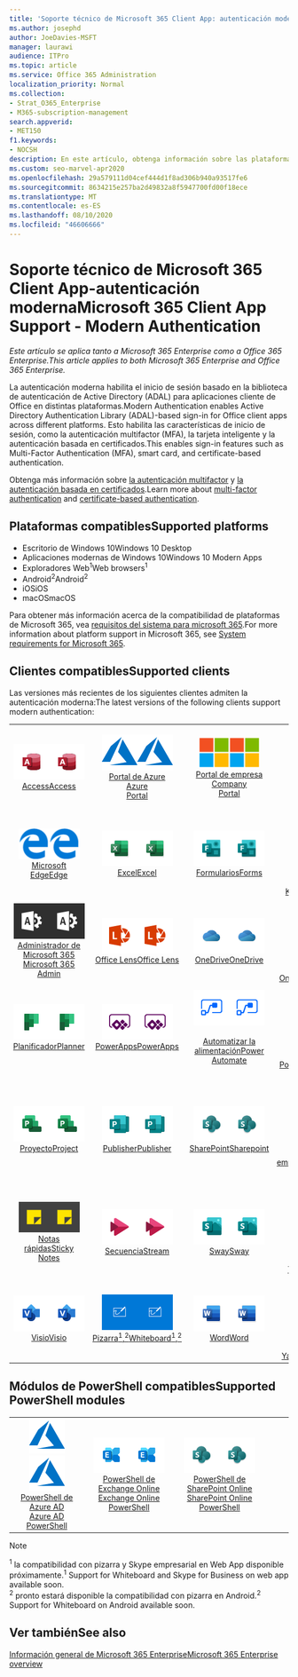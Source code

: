 ```yaml
---
title: 'Soporte técnico de Microsoft 365 Client App: autenticación moderna'
ms.author: josephd
author: JoeDavies-MSFT
manager: laurawi
audience: ITPro
ms.topic: article
ms.service: Office 365 Administration
localization_priority: Normal
ms.collection:
- Strat_O365_Enterprise
- M365-subscription-management
search.appverid:
- MET150
f1.keywords:
- NOCSH
description: En este artículo, obtenga información sobre las plataformas, los clientes y los módulos de PowerShell compatibles con la autenticación moderna para Microsoft 365.
ms.custom: seo-marvel-apr2020
ms.openlocfilehash: 29a579111d04cef444d1f8ad306b940a93517fe6
ms.sourcegitcommit: 8634215e257ba2d49832a8f5947700fd00f18ece
ms.translationtype: MT
ms.contentlocale: es-ES
ms.lasthandoff: 08/10/2020
ms.locfileid: "46606666"
---
```

# <a name="microsoft-365-client-app-support---modern-authentication"></a><span data-ttu-id="ba4a5-103">Soporte técnico de Microsoft 365 Client App-autenticación moderna</span><span class="sxs-lookup"><span data-stu-id="ba4a5-103">Microsoft 365 Client App Support - Modern Authentication</span></span>

<span data-ttu-id="ba4a5-104">*Este artículo se aplica tanto a Microsoft 365 Enterprise como a Office 365 Enterprise.*</span><span class="sxs-lookup"><span data-stu-id="ba4a5-104">*This article applies to both Microsoft 365 Enterprise and Office 365 Enterprise.*</span></span>

<span data-ttu-id="ba4a5-105">La autenticación moderna habilita el inicio de sesión basado en la biblioteca de autenticación de Active Directory (ADAL) para aplicaciones cliente de Office en distintas plataformas.</span><span class="sxs-lookup"><span data-stu-id="ba4a5-105">Modern Authentication enables Active Directory Authentication Library (ADAL)-based sign-in for Office client apps across different platforms.</span></span> <span data-ttu-id="ba4a5-106">Esto habilita las características de inicio de sesión, como la autenticación multifactor (MFA), la tarjeta inteligente y la autenticación basada en certificados.</span><span class="sxs-lookup"><span data-stu-id="ba4a5-106">This enables sign-in features such as Multi-Factor Authentication (MFA), smart card, and certificate-based authentication.</span></span>

<span data-ttu-id="ba4a5-107">Obtenga más información sobre [la autenticación multifactor](https://docs.microsoft.com/azure/active-directory/authentication/multi-factor-authentication) y [la autenticación basada en certificados](https://docs.microsoft.com/azure/active-directory/active-directory-certificate-based-authentication-get-started).</span><span class="sxs-lookup"><span data-stu-id="ba4a5-107">Learn more about [multi-factor authentication](https://docs.microsoft.com/azure/active-directory/authentication/multi-factor-authentication) and [certificate-based authentication](https://docs.microsoft.com/azure/active-directory/active-directory-certificate-based-authentication-get-started).</span></span>

## <a name="supported-platforms"></a><span data-ttu-id="ba4a5-108">Plataformas compatibles</span><span class="sxs-lookup"><span data-stu-id="ba4a5-108">Supported platforms</span></span>

 - <span data-ttu-id="ba4a5-109">Escritorio de Windows 10</span><span class="sxs-lookup"><span data-stu-id="ba4a5-109">Windows 10 Desktop</span></span>
 - <span data-ttu-id="ba4a5-110">Aplicaciones modernas de Windows 10</span><span class="sxs-lookup"><span data-stu-id="ba4a5-110">Windows 10 Modern Apps</span></span>
 - <span data-ttu-id="ba4a5-111">Exploradores Web<sup>1</sup></span><span class="sxs-lookup"><span data-stu-id="ba4a5-111">Web browsers<sup>1</sup></span></span>
 - <span data-ttu-id="ba4a5-112">Android<sup>2</sup></span><span class="sxs-lookup"><span data-stu-id="ba4a5-112">Android<sup>2</sup></span></span>
 - <span data-ttu-id="ba4a5-113">iOS</span><span class="sxs-lookup"><span data-stu-id="ba4a5-113">iOS</span></span>
 - <span data-ttu-id="ba4a5-114">macOS</span><span class="sxs-lookup"><span data-stu-id="ba4a5-114">macOS</span></span>

<span data-ttu-id="ba4a5-115">Para obtener más información acerca de la compatibilidad de plataformas de Microsoft 365, vea [requisitos del sistema para microsoft 365](https://products.office.com/office-system-requirements).</span><span class="sxs-lookup"><span data-stu-id="ba4a5-115">For more information about platform support in Microsoft 365, see [System requirements for Microsoft 365](https://products.office.com/office-system-requirements).</span></span>

## <a name="supported-clients"></a><span data-ttu-id="ba4a5-116">Clientes compatibles</span><span class="sxs-lookup"><span data-stu-id="ba4a5-116">Supported clients</span></span>

<span data-ttu-id="ba4a5-117">Las versiones más recientes de los siguientes clientes admiten la autenticación moderna:</span><span class="sxs-lookup"><span data-stu-id="ba4a5-117">The latest versions of the following clients support modern authentication:</span></span>

| | | | | | |
|:---:|:---:|:---:|:---:|:---:|:---:|
| <span data-ttu-id="ba4a5-118">![Icono de Access](media/o365-access-64x64.png)</span><span class="sxs-lookup"><span data-stu-id="ba4a5-118">![Access icon](media/o365-access-64x64.png)</span></span> <br> [<span data-ttu-id="ba4a5-119">Access</span><span class="sxs-lookup"><span data-stu-id="ba4a5-119">Access</span></span>](https://products.office.com/access) | <span data-ttu-id="ba4a5-120">![Icono de Azure](media/o365-azure-64x64.png)</span><span class="sxs-lookup"><span data-stu-id="ba4a5-120">![Azure icon](media/o365-azure-64x64.png)</span></span> <br> [<span data-ttu-id="ba4a5-121">Portal de Azure <br></span><span class="sxs-lookup"><span data-stu-id="ba4a5-121">Azure <br> Portal </span></span>](https://azure.microsoft.com/features/azure-portal/) | <span data-ttu-id="ba4a5-122">![Icono del portal de empresa](media/o365-microsoft-64x64.png)</span><span class="sxs-lookup"><span data-stu-id="ba4a5-122">![Company portal icon](media/o365-microsoft-64x64.png)</span></span> <br> [<span data-ttu-id="ba4a5-123">Portal de empresa <br></span><span class="sxs-lookup"><span data-stu-id="ba4a5-123">Company <br> Portal </span></span>](https://docs.microsoft.com/intune-user-help/sign-in-to-the-company-portal) | <span data-ttu-id="ba4a5-124">![Icono de Delve](media/o365-delve-64x64.png)</span><span class="sxs-lookup"><span data-stu-id="ba4a5-124">![Delve icon](media/o365-delve-64x64.png)</span></span> <br> [<span data-ttu-id="ba4a5-125">Delve</span><span class="sxs-lookup"><span data-stu-id="ba4a5-125">Delve</span></span>](https://products.office.com/business/intelligent-search) | <span data-ttu-id="ba4a5-126">![Icono de Dynamics 365](media/o365-dynamics365-64x64.png)</span><span class="sxs-lookup"><span data-stu-id="ba4a5-126">![Dynamics 365 icon](media/o365-dynamics365-64x64.png)</span></span> <br> [<span data-ttu-id="ba4a5-127">Dynamics 365</span><span class="sxs-lookup"><span data-stu-id="ba4a5-127">Dynamics 365</span></span>](https://dynamics.microsoft.com) 
| <span data-ttu-id="ba4a5-128">![Icono de borde](media/o365-edge-64x64.png)</span><span class="sxs-lookup"><span data-stu-id="ba4a5-128">![Edge icon](media/o365-edge-64x64.png)</span></span> <br> [<span data-ttu-id="ba4a5-129">Microsoft Edge</span><span class="sxs-lookup"><span data-stu-id="ba4a5-129">Edge</span></span>](https://www.microsoft.com/windows/microsoft-edge) | <span data-ttu-id="ba4a5-130">![Icono de Excel](media/o365-excel-64x64.png)</span><span class="sxs-lookup"><span data-stu-id="ba4a5-130">![Excel icon](media/o365-excel-64x64.png)</span></span> <br> [<span data-ttu-id="ba4a5-131">Excel</span><span class="sxs-lookup"><span data-stu-id="ba4a5-131">Excel</span></span>](https://products.office.com/excel) | <span data-ttu-id="ba4a5-132">![Icono de formularios](media/o365-forms-64x64.png)</span><span class="sxs-lookup"><span data-stu-id="ba4a5-132">![Forms icon](media/o365-forms-64x64.png)</span></span> <br> [<span data-ttu-id="ba4a5-133">Formularios</span><span class="sxs-lookup"><span data-stu-id="ba4a5-133">Forms</span></span>](https://flow.microsoft.com/connectors/shared_microsoftforms/microsoft-forms/) | <span data-ttu-id="ba4a5-134">![Icono de Kaizala](media/o365-kaizala-64x64.png)</span><span class="sxs-lookup"><span data-stu-id="ba4a5-134">![Kaizala icon](media/o365-kaizala-64x64.png)</span></span> <br> [<span data-ttu-id="ba4a5-135">Kaizala</span><span class="sxs-lookup"><span data-stu-id="ba4a5-135">Kaizala</span></span>](https://products.office.com/en/business/microsoft-kaizala) | <span data-ttu-id="ba4a5-136">![Icono de Office.com](media/o365-office-64x64.png)</span><span class="sxs-lookup"><span data-stu-id="ba4a5-136">![Office.com icon](media/o365-office-64x64.png)</span></span> <br> [<span data-ttu-id="ba4a5-137">Office.com</span><span class="sxs-lookup"><span data-stu-id="ba4a5-137">Office.com</span></span>](https://www.office.com/) 
| <span data-ttu-id="ba4a5-138">![Icono de Office 365 administrador](media/o365-o365admin-64x64.png)</span><span class="sxs-lookup"><span data-stu-id="ba4a5-138">![Office 365 Admin icon](media/o365-o365admin-64x64.png)</span></span> <br> [<span data-ttu-id="ba4a5-139">Administrador de Microsoft 365 <br></span><span class="sxs-lookup"><span data-stu-id="ba4a5-139">Microsoft 365 <br> Admin</span></span>](https://products.office.com/business/manage-office-365-admin-app) | <span data-ttu-id="ba4a5-140">![Icono de lente](media/o365-lens-64x64.png)</span><span class="sxs-lookup"><span data-stu-id="ba4a5-140">![Lens icon](media/o365-lens-64x64.png)</span></span> <br> [<span data-ttu-id="ba4a5-141">Office Lens</span><span class="sxs-lookup"><span data-stu-id="ba4a5-141">Office Lens</span></span>](https://www.microsoft.com/p/office-lens/9wzdncrfj3t8?activetab=pivot%3Aoverviewtab) | <span data-ttu-id="ba4a5-142">![Icono de OneDrive para la empresa](media/o365-OneDrive-64x64.png)</span><span class="sxs-lookup"><span data-stu-id="ba4a5-142">![OneDrive for Business icon](media/o365-OneDrive-64x64.png)</span></span> <br> [<span data-ttu-id="ba4a5-143">OneDrive</span><span class="sxs-lookup"><span data-stu-id="ba4a5-143">OneDrive</span></span>](https://products.office.com/onedrive-for-business/online-cloud-storage) |  <span data-ttu-id="ba4a5-144">![Icono de OneNote](media/o365-OneNote-64x64.png)</span><span class="sxs-lookup"><span data-stu-id="ba4a5-144">![OneNote icon](media/o365-OneNote-64x64.png)</span></span> <br> [<span data-ttu-id="ba4a5-145">OneNote</span><span class="sxs-lookup"><span data-stu-id="ba4a5-145">OneNote</span></span>](https://products.office.com/onenote) | <span data-ttu-id="ba4a5-146">![Icono de Outlook](media/o365-outlook-64x64.png)</span><span class="sxs-lookup"><span data-stu-id="ba4a5-146">![Outlook icon](media/o365-outlook-64x64.png)</span></span> <br> [<span data-ttu-id="ba4a5-147">Outlook</span><span class="sxs-lookup"><span data-stu-id="ba4a5-147">Outlook</span></span>](https://products.office.com/outlook) 
| <span data-ttu-id="ba4a5-148">![Icono de Planificador](media/o365-planner-64x64.png)</span><span class="sxs-lookup"><span data-stu-id="ba4a5-148">![Planner icon](media/o365-planner-64x64.png)</span></span> <br> [<span data-ttu-id="ba4a5-149">Planificador</span><span class="sxs-lookup"><span data-stu-id="ba4a5-149">Planner</span></span>](https://products.office.com/business/task-management-software) | <span data-ttu-id="ba4a5-150">![Icono de PowerApps](media/o365-powerapps-64x64.png)</span><span class="sxs-lookup"><span data-stu-id="ba4a5-150">![PowerApps icon](media/o365-powerapps-64x64.png)</span></span> <br> [<span data-ttu-id="ba4a5-151">PowerApps</span><span class="sxs-lookup"><span data-stu-id="ba4a5-151">PowerApps </span></span>](https://powerapps.microsoft.com) | <span data-ttu-id="ba4a5-152">![Icono de automatización de energía](media/o365-flow-64x64.png)</span><span class="sxs-lookup"><span data-stu-id="ba4a5-152">![Power Automate icon](media/o365-flow-64x64.png)</span></span> <br> [<span data-ttu-id="ba4a5-153"><br>Automatizar la alimentación</span><span class="sxs-lookup"><span data-stu-id="ba4a5-153">Power <br> Automate</span></span>](https://flow.microsoft.com) | <span data-ttu-id="ba4a5-154">![Icono de PowerBI](media/o365-powerbi-64x64.png)</span><span class="sxs-lookup"><span data-stu-id="ba4a5-154">![PowerBI icon](media/o365-powerbi-64x64.png)</span></span> <br> [<span data-ttu-id="ba4a5-155">Power BI</span><span class="sxs-lookup"><span data-stu-id="ba4a5-155">Power BI</span></span>](https://powerbi.microsoft.com)| <span data-ttu-id="ba4a5-156">![Icono de PowerPoint](media/o365-powerpoint-64x64.png)</span><span class="sxs-lookup"><span data-stu-id="ba4a5-156">![PowerPoint icon](media/o365-powerpoint-64x64.png)</span></span> <br> [<span data-ttu-id="ba4a5-157">PowerPoint</span><span class="sxs-lookup"><span data-stu-id="ba4a5-157">PowerPoint</span></span>](https://products.office.com/powerpoint) 
| <span data-ttu-id="ba4a5-158">![Icono de proyecto](media/o365-project-64x64.png)</span><span class="sxs-lookup"><span data-stu-id="ba4a5-158">![Project icon](media/o365-project-64x64.png)</span></span> <br> [<span data-ttu-id="ba4a5-159">Proyecto</span><span class="sxs-lookup"><span data-stu-id="ba4a5-159">Project</span></span>](https://products.office.com/project) | <span data-ttu-id="ba4a5-160">![Icono de Publisher](media/o365-publisher-64x64.png)</span><span class="sxs-lookup"><span data-stu-id="ba4a5-160">![Publisher icon](media/o365-publisher-64x64.png)</span></span> <br> [<span data-ttu-id="ba4a5-161">Publisher</span><span class="sxs-lookup"><span data-stu-id="ba4a5-161">Publisher</span></span>](https://products.office.com/publisher) | <span data-ttu-id="ba4a5-162">![Icono de SharePoint](media/o365-sharepoint-64x64.png)</span><span class="sxs-lookup"><span data-stu-id="ba4a5-162">![SharePoint icon](media/o365-sharepoint-64x64.png)</span></span> <br> [<span data-ttu-id="ba4a5-163">SharePoint</span><span class="sxs-lookup"><span data-stu-id="ba4a5-163">Sharepoint</span></span>](https://products.office.com/sharepoint) | <span data-ttu-id="ba4a5-164">![Icono de Skype Empresarial](media/o365-skypeforbusiness-64x64.png)</span><span class="sxs-lookup"><span data-stu-id="ba4a5-164">![Skype for Business icon](media/o365-skypeforbusiness-64x64.png)</span></span> <br> [<span data-ttu-id="ba4a5-165">Skype <br> empresarial<sup>1</sup></span><span class="sxs-lookup"><span data-stu-id="ba4a5-165">Skype for <br> Business<sup>1</sup></span></span>](https://www.skype.com/business/) | <span data-ttu-id="ba4a5-166">![Icono de StaffHub](media/o365-staffhub-64x64.png)</span><span class="sxs-lookup"><span data-stu-id="ba4a5-166">![StaffHub icon](media/o365-staffhub-64x64.png)</span></span> <br> [<span data-ttu-id="ba4a5-167">StaffHub</span><span class="sxs-lookup"><span data-stu-id="ba4a5-167">StaffHub</span></span>](https://products.office.com/microsoft-staffhub/staff-scheduling-software)
| <span data-ttu-id="ba4a5-168">![Icono de notas adhesivas](media/o365-stickynotes-64x64.png)</span><span class="sxs-lookup"><span data-stu-id="ba4a5-168">![Sticky Notes icon](media/o365-stickynotes-64x64.png)</span></span> <br> [<span data-ttu-id="ba4a5-169">Notas rápidas</span><span class="sxs-lookup"><span data-stu-id="ba4a5-169">Sticky Notes</span></span>](https://www.microsoft.com/p/microsoft-sticky-notes/9nblggh4qghw) | <span data-ttu-id="ba4a5-170">![Icono de secuencia](media/o365-stream-64x64.png)</span><span class="sxs-lookup"><span data-stu-id="ba4a5-170">![Stream icon](media/o365-stream-64x64.png)</span></span> <br> [<span data-ttu-id="ba4a5-171">Secuencia</span><span class="sxs-lookup"><span data-stu-id="ba4a5-171">Stream</span></span>](https://stream.microsoft.com) | <span data-ttu-id="ba4a5-172">![Icono de Sway](media/o365-sway-64x64.png)</span><span class="sxs-lookup"><span data-stu-id="ba4a5-172">![Sway icon](media/o365-sway-64x64.png)</span></span> <br> [<span data-ttu-id="ba4a5-173">Sway</span><span class="sxs-lookup"><span data-stu-id="ba4a5-173">Sway</span></span>](https://sway.com) | <span data-ttu-id="ba4a5-174">![Icono de Teams](media/o365-teams-64x64.png)</span><span class="sxs-lookup"><span data-stu-id="ba4a5-174">![Teams icon](media/o365-teams-64x64.png)</span></span> <br> [<span data-ttu-id="ba4a5-175">Teams</span><span class="sxs-lookup"><span data-stu-id="ba4a5-175">Teams</span></span>](https://products.office.com/microsoft-teams/group-chat-software) | <span data-ttu-id="ba4a5-176">![Icono de tareas pendientes](media/o365-todo-64x64.png)</span><span class="sxs-lookup"><span data-stu-id="ba4a5-176">![To Do icon](media/o365-todo-64x64.png)</span></span> <br> [<span data-ttu-id="ba4a5-177">Acciones que realizar</span><span class="sxs-lookup"><span data-stu-id="ba4a5-177">To Do</span></span>](https://todo.microsoft.com) 
| <span data-ttu-id="ba4a5-178">![Icono de Visio](media/o365-visio-64x64.png)</span><span class="sxs-lookup"><span data-stu-id="ba4a5-178">![Visio icon](media/o365-visio-64x64.png)</span></span> <br> [<span data-ttu-id="ba4a5-179">Visio</span><span class="sxs-lookup"><span data-stu-id="ba4a5-179">Visio</span></span>](https://products.office.com/visio/flowchart-software) | <span data-ttu-id="ba4a5-180">![Icono de pizarra](media/o365-whiteboard-64x64.png)</span><span class="sxs-lookup"><span data-stu-id="ba4a5-180">![Whiteboard icon](media/o365-whiteboard-64x64.png)</span></span> <br> [<span data-ttu-id="ba4a5-181">Pizarra<sup>1</sup>,<sup>2</sup></span><span class="sxs-lookup"><span data-stu-id="ba4a5-181">Whiteboard<sup>1</sup>,<sup>2</sup></span></span>](https://whiteboard.microsoft.com/) | <span data-ttu-id="ba4a5-182">![Icono de Word](media/o365-word-64x64.png)</span><span class="sxs-lookup"><span data-stu-id="ba4a5-182">![Word icon](media/o365-word-64x64.png)</span></span> <br> [<span data-ttu-id="ba4a5-183">Word</span><span class="sxs-lookup"><span data-stu-id="ba4a5-183">Word</span></span>](https://products.office.com/word) | <span data-ttu-id="ba4a5-184">![Icono de Yammer](media/o365-yammer-64x64.png)</span><span class="sxs-lookup"><span data-stu-id="ba4a5-184">![Yammer icon](media/o365-yammer-64x64.png)</span></span> <br> [<span data-ttu-id="ba4a5-185">Yammer</span><span class="sxs-lookup"><span data-stu-id="ba4a5-185">Yammer</span></span>](https://products.office.com/yammer/yammer-overview) | <span data-ttu-id="ba4a5-186">![Icono de Yammer](media/o365-yammer-64x64.png)</span><span class="sxs-lookup"><span data-stu-id="ba4a5-186">![Yammer icon](media/o365-yammer-64x64.png)</span></span> <br> [<span data-ttu-id="ba4a5-187"><br>Notificador de Yammer</span><span class="sxs-lookup"><span data-stu-id="ba4a5-187">Yammer <br> Notifier</span></span>](https://products.office.com/yammer/yammer-overview) |  |

## <a name="supported-powershell-modules"></a><span data-ttu-id="ba4a5-188">Módulos de PowerShell compatibles</span><span class="sxs-lookup"><span data-stu-id="ba4a5-188">Supported PowerShell modules</span></span>

| | | | | | |
|:---:|:---:|:---:|:---:|:---:|:---:|
| <span data-ttu-id="ba4a5-189">![Icono de Azure](media/o365-azure-64x64.png)</span><span class="sxs-lookup"><span data-stu-id="ba4a5-189">![Azure icon](media/o365-azure-64x64.png)</span></span> <br> [<span data-ttu-id="ba4a5-190">PowerShell de Azure AD <br></span><span class="sxs-lookup"><span data-stu-id="ba4a5-190">Azure AD <br> PowerShell</span></span>](https://docs.microsoft.com/powershell/azure/active-directory/overview?view=azureadps-2.0) | <span data-ttu-id="ba4a5-191">![Icono de Exchange](media/o365-exchange-64x64.png)</span><span class="sxs-lookup"><span data-stu-id="ba4a5-191">![Exchange icon](media/o365-exchange-64x64.png)</span></span> <br> [<span data-ttu-id="ba4a5-192">PowerShell de Exchange Online <br></span><span class="sxs-lookup"><span data-stu-id="ba4a5-192">Exchange Online <br> PowerShell</span></span>](https://docs.microsoft.com/powershell/exchange/exchange-online/exchange-online-powershell?view=exchange-ps) | <span data-ttu-id="ba4a5-193">![Icono de SharePoint](media/o365-sharepoint-64x64.png)</span><span class="sxs-lookup"><span data-stu-id="ba4a5-193">![SharePoint icon](media/o365-sharepoint-64x64.png)</span></span> <br> [<span data-ttu-id="ba4a5-194">PowerShell de SharePoint Online <br></span><span class="sxs-lookup"><span data-stu-id="ba4a5-194">SharePoint Online <br> PowerShell</span></span>](https://docs.microsoft.com/powershell/sharepoint/sharepoint-online/connect-sharepoint-online)

> [!NOTE]
> <span data-ttu-id="ba4a5-195"><sup>1</sup> la compatibilidad con pizarra y Skype empresarial en Web App disponible próximamente.</span><span class="sxs-lookup"><span data-stu-id="ba4a5-195"><sup>1</sup> Support for Whiteboard and Skype for Business on web app available soon.</span></span> <br>
> <span data-ttu-id="ba4a5-196"><sup>2</sup> pronto estará disponible la compatibilidad con pizarra en Android.</span><span class="sxs-lookup"><span data-stu-id="ba4a5-196"><sup>2</sup> Support for Whiteboard on Android available soon.</span></span>

## <a name="see-also"></a><span data-ttu-id="ba4a5-197">Ver también</span><span class="sxs-lookup"><span data-stu-id="ba4a5-197">See also</span></span>

[<span data-ttu-id="ba4a5-198">Información general de Microsoft 365 Enterprise</span><span class="sxs-lookup"><span data-stu-id="ba4a5-198">Microsoft 365 Enterprise overview</span></span>](https://docs.microsoft.com/microsoft-365/enterprise/microsoft-365-overview)
